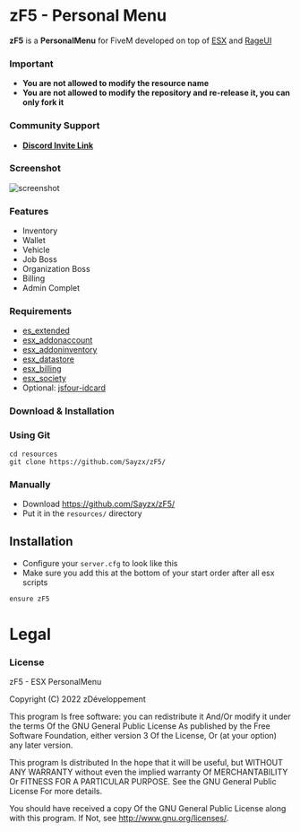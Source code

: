 # zF5 - Personal Menu
**zF5** is a **PersonalMenu** for FiveM developed on top of [ESX](https://github.com/ESX-Org/es_extended) and [RageUI](https://github.com/ImBaphomettt/RageUI)

### Important
- **You are not allowed to modify the resource name**
- **You are not allowed to modify the repository and re-release it, you can only fork it**


### Community Support
- **[Discord Invite Link](https://dsc.gg/zdev)** 

### Screenshot

![screenshot](http://image.noelshack.com/fichiers/2022/12/2/1647967666-unknown.png)

### Features
- Inventory
- Wallet 
- Vehicle 
- Job Boss 
- Organization Boss 
- Billing 
- Admin Complet 

### Requirements


- [es_extended](https://github.com/ESX-Org/es_extended)
- [esx_addonaccount](https://github.com/ESX-Org/esx_addonaccount)
- [esx_addoninventory](https://github.com/ESX-Org/esx_addoninventory)
- [esx_datastore](https://github.com/ESX-Org/esx_datastore)
- [esx_billing](https://github.com/ESX-Org/esx_billing)
- [esx_society](https://github.com/ESX-Org/esx_society)
- Optional: [jsfour-idcard](https://github.com/jonassvensson4/jsfour-idcard)

### Download & Installation

### Using Git

```
cd resources
git clone https://github.com/Sayzx/zF5/
```

### Manually
- Download https://github.com/Sayzx/zF5/
- Put it in the `resources/` directory

## Installation
- Configure your `server.cfg` to look like this
- Make sure you add this at the bottom of your start order after all esx scripts

```
ensure zF5
```
# Legal
### License
zF5 - ESX PersonalMenu

Copyright (C) 2022 zDéveloppement

This program Is free software: you can redistribute it And/Or modify it under the terms Of the GNU General Public License As published by the Free Software Foundation, either version 3 Of the License, Or (at your option) any later version.

This program Is distributed In the hope that it will be useful, but WITHOUT ANY WARRANTY without even the implied warranty Of MERCHANTABILITY Or FITNESS FOR A PARTICULAR PURPOSE. See the GNU General Public License For more details.

You should have received a copy Of the GNU General Public License along with this program. If Not, see http://www.gnu.org/licenses/.

